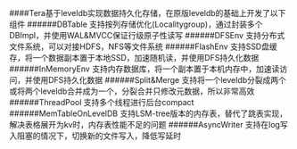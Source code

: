 ####Tera基于leveldb实现数据持久化存储，在原版leveldb的基础上开发了以下组件
######DBTable
    支持按列存储优化(Localitygroup)，通过封装多个DBImpl，并使用WAL&MVCC保证行级原子性读写
######DFSEnv
    支持分布式文件系统，可以对接HDFS，NFS等文件系统
######FlashEnv
    支持SSD盘缓存，将一个数据副本置于本地SSD，加速随机读，并使用DFS持久化数据
######InMemoryEnv
    支持内存数据库，将一个副本置于本机内存中，加速读访问，并使用DFS持久化数据
######Split&Merge
    支持将一个leveldb分裂成两个或将两个leveldb合并成为一个，分裂合并只修改元数据，所以非常高效
######ThreadPool
    支持多个线程进行后台compact
######MemTableOnLevelDB
    支持LSM-tree版本的内存表，替代了跳表实现，解决表格展开为kv时，内存表性能不足的问题
######AsyncWriter
    支持在log写入阻塞的情况下，切换新的文件写入，降低写延时
